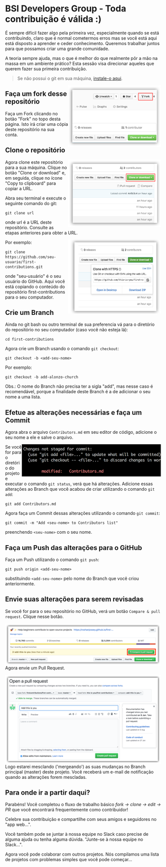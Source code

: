 # BSI Developers Group - Toda contribuição é válida :)

É sempre difícil fazer algo pela primeira vez, especialmente quando se está contribuindo, claro que é normal cometermos erros mas se você está aqui está disposto
a aprender e ceder conhecimento. Queremos trabalhar juntos para que possamos criar uma grande comunidade.

A teoria sempre ajuda, mas o que é melhor do que realmente pôr a mão na massa em um ambiente prático? Esta sessão visa direcionar aqueles que querem fazer sua primeira contribuição.

> Se não possui o git em sua máquina, [instale-o aqui]( https://help.github.com/articles/set-up-git/ ).

<img align="right" width="300" src="./src/imgs/fork.png" alt="fork deste repositório" />


## Faça um fork desse repositório

Faça um Fork clicando no botão "Fork" no topo desta página. Isto irá criar uma cópia deste repositório na sua conta.

## Clone o repositório

<img align="right" width="300" src="./src/imgs/clone.png" alt="clonar este repositório" />

Agora clone este repositório para a sua máquina. Clique no botão "Clone or download" e, em seguida, clique no ícone "Copy to clipboard" para copiar a URL.

Abra seu terminal e execute o seguinte comando do git:
```
git clone url
```
onde url é a URL deste repositório. Consulte as etapas anteriores para obter a URL.

<img align="right" width="300" src="./src/imgs/copy-to-clipboard.png" alt="copiar URL" />

Por exemplo:
```
git clone https://github.com/seu-usuario/first-contributions.git
```
onde "seu-usuário" é o seu usuário do GitHub. Aqui você está copiando o conteúdo do repositório first-contributions para o seu computador.

## Crie um Branch

Ainda no git bash ou outro terminal de sua preferencia vá para o diretório do repositório no seu computador (caso você não esteja lá):
```
cd first-contributions
```

Agora crie um Branch usando o comando `git checkout`:
```
git checkout -b <add-seu-nome>
```

Por exemplo:
```
git checkout -b add-alonzo-church
```
Obs.: O nome do Branch não precisa ter a sigla "add", mas nesse caso é recomendável, porque a finalidade deste Branch é a de adicionar o seu nome a uma lista.

## Efetue as alterações necessárias e faça um Commit

Agora abra o arquivo `Contributors.md` em seu editor de código, adicione o seu nome a ele e salve o arquivo. 

<img align="right" width="450" src="./src/imgs/git-status.png" alt="git status" />

Se você for para o diretório do projeto e executar o comando `git status`, verá que há alterações. Adicione essas alterações ao Branch que você acabou de criar utilizando o comando `git add`:
```
git add Contributors.md
```
Agora faça um Commit dessas alterações utilizando o comando `git commit`:
```
git commit -m "Add <seu-nome> to Contributors list"
```
preenchendo `<seu-nome>` com o seu nome.

## Faça um Push das alterações para o GitHub

Faça um Push utilizando o comando `git push`:
```
git push origin <add-seu-nome>
```
substituindo `<add-seu-nome>` pelo nome do Branch que você criou anteriormente.

## Envie suas alterações para serem revisadas

Se você for para o seu repositório no GitHub, verá um botão `Compare & pull request`. Clique nesse botão.

<img style="float: right;" src="./src/imgs/compare-and-pull.png" alt="Crie um Pull Request" />

Agora envie um Pull Request.

<img style="float: right;" src="./src/imgs/submit-pull-request.png" alt="Envie o Pull Request" />

Logo estarei mesclando ('mergeando') as suas mudanças no Branch principal (master) deste projeto. Você receberá um e-mail de notificação quando as alterações forem mescladas.

## Para onde ir a partir daqui?

Parabéns! Você completou o fluxo de trabalho básico _fork -> clone -> edit -> PR_ que você encontrará frequentemente como contribuidor!

Celebre sua contribuição e compartilhe com seus amigos e seguidores no "app web...".

Você também pode se juntar à nossa equipe no Slack caso precise de alguma ajuda ou tenha alguma dúvida. "Junte-se à nossa equipe no Slack...".

Agora você pode colaborar com outros projetos. Nós compilamos uma lista de projetos com problemas simples que você pode começar...